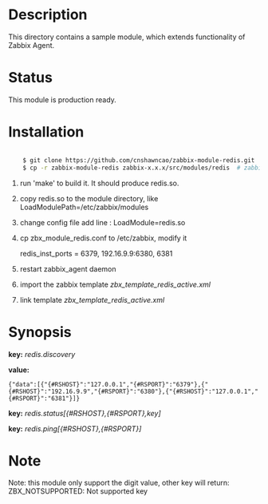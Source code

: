 Description
===========

This directory contains a sample module, which extends functionality of Zabbix Agent. 

Status
======

This module is production ready.

Installation
============

```bash

	$ git clone https://github.com/cnshawncao/zabbix-module-redis.git
	$ cp -r zabbix-module-redis zabbix-x.x.x/src/modules/redis	# zabbix-x.x.x is zabbix version
```

1. run 'make' to build it. It should produce redis.so.

1. copy redis.so to the module directory, like LoadModulePath=/etc/zabbix/modules

1. change config file add line : LoadModule=redis.so

1. cp zbx_module_redis.conf to /etc/zabbix, modify it


    redis_inst_ports = 6379, 192.16.9.9:6380, 6381 

1. restart zabbix_agent daemon

1. import the zabbix template *zbx_template_redis_active.xml*

1. link template *zbx_template_redis_active.xml*

Synopsis
========

**key:** *redis.discovery*

**value:**

    {"data":[{"{#RSHOST}":"127.0.0.1","{#RSPORT}":"6379"},{"{#RSHOST}":"192.16.9.9","{#RSPORT}":"6380"},{"{#RSHOST}":"127.0.0.1","{#RSPORT}":"6381"}]}
    
**key:** *redis.status[{#RSHOST},{#RSPORT},key]*

**key:** *redis.ping[{#RSHOST},{#RSPORT}]*

Note
===

Note: this module only support the digit value, other key will return: ZBX_NOTSUPPORTED: Not supported key
